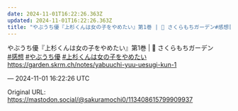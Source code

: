 ```yaml
---
date: 2024-11-01T16:22:26.363Z
updated: 2024-11-01T16:22:26.363Z
title: "やぶうち優『上杉くんは女の子をやめたい』第1巻 | 🌱 さくらもちガーデン#感想[...]"
---
```


<p>やぶうち優『上杉くんは女の子をやめたい』第1巻 | 🌱 さくらもちガーデン<br /><a href="https://mastodon.social/tags/%E6%84%9F%E6%83%B3" class="mention hashtag" rel="tag">#<span>感想</span></a> <a href="https://mastodon.social/tags/%E3%82%84%E3%81%B6%E3%81%86%E3%81%A1%E5%84%AA" class="mention hashtag" rel="tag">#<span>やぶうち優</span></a> <a href="https://mastodon.social/tags/%E4%B8%8A%E6%9D%89%E3%81%8F%E3%82%93%E3%81%AF%E5%A5%B3%E3%81%AE%E5%AD%90%E3%82%92%E3%82%84%E3%82%81%E3%81%9F%E3%81%84" class="mention hashtag" rel="tag">#<span>上杉くんは女の子をやめたい</span></a><br /><a href="https://garden.skrm.ch/notes/yabuuchi-yuu-uesugi-kun-1" target="_blank" rel="nofollow noopener" translate="no"><span class="invisible">https://</span><span class="ellipsis">garden.skrm.ch/notes/yabuuchi-</span><span class="invisible">yuu-uesugi-kun-1</span></a></p>

&mdash; 2024-11-01 16:22:26 UTC

Original URL: https://mastodon.social/@sakuramochi0/113408615799909937
